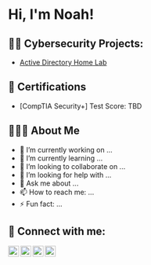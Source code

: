 <h1>Hi, I'm Noah! </h1>

<h2>👨‍💻 Cybersecurity Projects:</h2>

  - [Active Directory Home Lab](https://github.com/LABURL)

<h2>📃 Certifications</h2>

 - [CompTIA Security+] Test Score: TBD

<h2>👨🏼‍💼 About Me</h2>

- 🔭 I’m currently working on ...
- 🌱 I’m currently learning ...
- 👯 I’m looking to collaborate on ...
- 🤔 I’m looking for help with ...
- 💬 Ask me about ...
- 📫 How to reach me: ...
- ⚡ Fun fact: ...

<h2>🤳 Connect with me:</h2>

[<img align="left" alt="NoahHolder | YouTube" width="22px" src="https://cdn.jsdelivr.net/npm/simple-icons@v3/icons/youtube.svg" />][youtube]
[<img align="left" alt="NoahHolder | Twitter" width="22px" src="https://cdn.jsdelivr.net/npm/simple-icons@v3/icons/twitter.svg" />][twitter]
[<img align="left" alt="NoahHolder | LinkedIn" width="22px" src="https://cdn.jsdelivr.net/npm/simple-icons@v3/icons/linkedin.svg" />][linkedin]
[<img align="left" alt="NoahHolder | Instagram" width="22px" src="https://cdn.jsdelivr.net/npm/simple-icons@v3/icons/instagram.svg" />][instagram]

[twitter]: https://twitter.com/
[youtube]: https://www.youtube.com/c/
[instagram]: https://www.instagram.com/
[linkedin]: https://linkedin.com/in/noahholder17/

